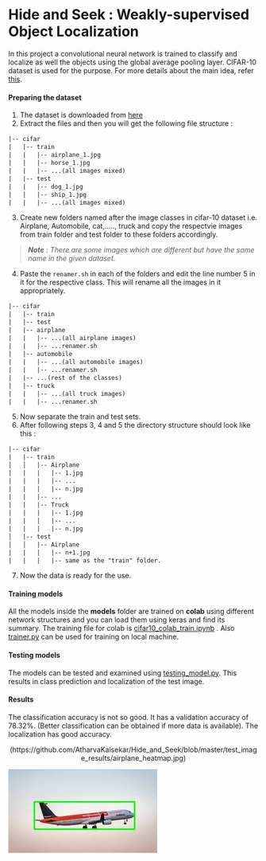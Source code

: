 # Hide and Seek : Weakly-supervised Object Localization

In this project a convolutional neural network is trained to classify and localize as well the objects using the global average pooling layer. CIFAR-10 dataset is used for the purpose. For more details about the main idea, refer [this](https://arxiv.org/pdf/1704.04232.pdf).

#### Preparing the dataset
1. The dataset is downloaded from [here](https://pjreddie.com/projects/cifar-10-dataset-mirror/)
2. Extract the files and then you will get the following file structure :
```
|-- cifar
|	|-- train
|	|	|-- airplane_1.jpg
|	|	|-- horse_1.jpg
|	|	|-- ...(all images mixed)
|	|-- test
|	|	|-- dog_1.jpg
|	|	|-- ship_1.jpg
|	|	|-- ...(all images mixed)
```
3. Create new folders named after the image classes in cifar-10 dataset i.e. Airplane, Automobile, cat,....., truck and copy the respectvie images from train folder and test folder to these folders accordingly.
>***Note** : There are some images which are different but have the same name in the given dataset.*
4. Paste the `renamer.sh` in each of the folders and edit the line number 5 in it for the respective class. This will rename all the images in it appropriately.
```
|-- cifar
|	|-- train
|	|-- test
|	|-- airplane
|	|	|-- ...(all airplane images)
|	|	|-- ...renamer.sh
|	|-- automobile
|	|	|-- ...(all automobile images)
|	|	|-- ...renamer.sh
|	|-- ...(rest of the classes)
|	|-- truck
|	|	|-- ...(all truck images)
|	|	|-- ...renamer.sh
```
5. Now separate the train and test sets.
6. After following steps 3, 4 and 5 the directory structure should look like this :
```
|-- cifar
|	|-- train
│	│	|-- Airplane
|	|	|	|-- 1.jpg
|	|	|	|-- ...
|	|	|	|-- n.jpg 
|	|	|-- ...
|	|	|-- Truck
|	|	|	|-- 1.jpg
|	|	|	|-- ...
|	|	|	|-- n.jpg
│	|-- test
│	│	|-- Airplane
|	|	|	|-- n+1.jpg
|	|	|	|-- same as the "train" folder.
```
7. Now the data is ready for the use.

#### Training models
All the models inside the **models** folder are trained on **colab** using different network structures and you can load them using keras and find its summary. The training file for colab is [cifar10_colab_train.ipynb](https://github.com/AtharvaKalsekar/Hide_and_Seek/blob/master/cifar10_colab_train.ipynb "cifar10_colab_train.ipynb") . Also [trainer.py](https://github.com/AtharvaKalsekar/Hide_and_Seek/blob/master/trainer.py "trainer.py") can be used for training on local machine.

#### Testing models
The models can be tested and examined using [testing_model.py](https://github.com/AtharvaKalsekar/Hide_and_Seek/blob/master/testing_model.py "testing_model.py"). This results in class prediction and localization of the test image.

#### Results
The classification accuracy is not so good. It has a validation accuracy of 78.32%. (Better classification can be obtained if more data is available).
The localization has good accuracy.

<center>(https://github.com/AtharvaKalsekar/Hide_and_Seek/blob/master/test_image_results/airplane_heatmap.jpg)</center>

![airplane_bbox.jpg](https://github.com/AtharvaKalsekar/Hide_and_Seek/blob/master/test_image_results/airplane_bbox.jpg)
